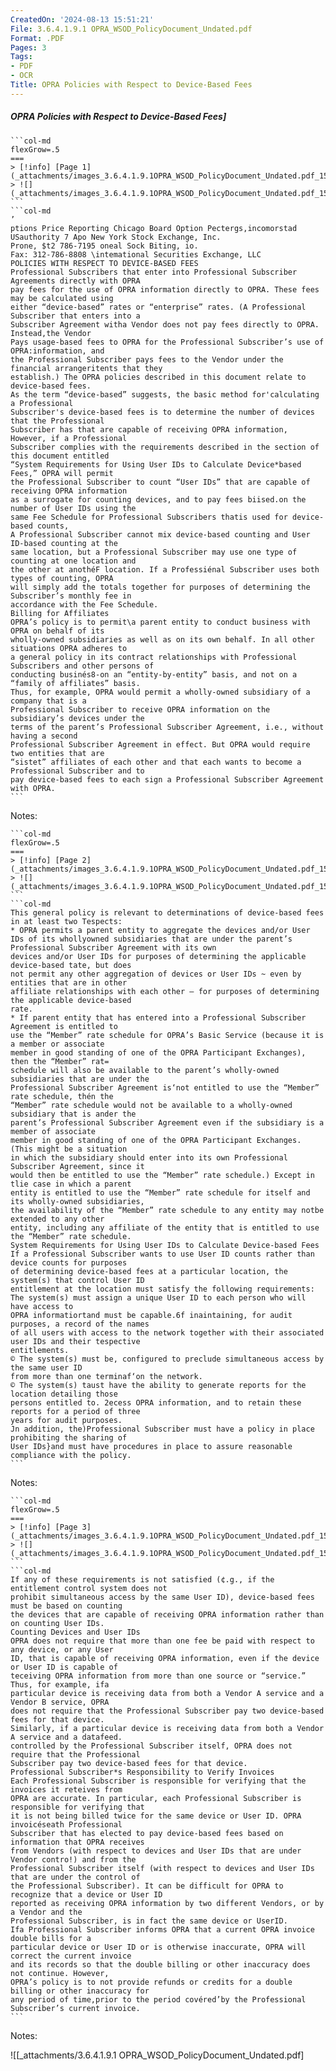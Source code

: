 ```yaml
---
CreatedOn: '2024-08-13 15:51:21'
File: 3.6.4.1.9.1 OPRA_WSOD_PolicyDocument_Undated.pdf
Format: .PDF
Pages: 3
Tags:
- PDF
- OCR
Title: OPRA Policies with Respect to Device-Based Fees
---
```


##### OPRA Policies with Respect to Device-Based Fees]

  
````col
```col-md
flexGrow=.5
===
> [!info] [Page 1](_attachments/images_3.6.4.1.9.1OPRA_WSOD_PolicyDocument_Undated.pdf_155121/page_1.png)
> ![](_attachments/images_3.6.4.1.9.1OPRA_WSOD_PolicyDocument_Undated.pdf_155121/page_1.png)
```  
```col-md
’  
ptions Price Reporting Chicago Board Option Pectergs,incomorstad  
USauthority 7 Apo New York Stock Exchange, Inc.
Prone, $t2 786-7195 oneal Sock Biting, io.
Fax: 312-786-8808 \intemational Securities Exchange, LLC  
POLICIES WITH RESPECT TO DEVICE-BASED FEES  
Professional Subscribers that enter into Professional Subscriber Agreements directly with OPRA
pay fees for the use of OPRA information directly to OPRA. These fees may be calculated using
either “device-based” rates or “enterprise” rates. (A Professional Subscriber that enters into a
Subscriber Agreement witha Vendor does not pay fees directly to OPRA. Instead,the Vendor
Pays usage-based fees to OPRA for the Professional Subscriber’s use of OPRA:information, and
the Professional Subscriber pays fees to the Vendor under the financial arrangeritents that they
establish.) The OPRA policies described in this document relate to device-based fees.  
As the term “device-based” suggests, the basic method for'calculating a Professional
Subscriber's device-based fees is to determine the number of devices that the Professional
Subscriber has that are capable of receiving OPRA information, However, if a Professional
Subscriber complies with the requirements described in the section of this document entitled
“System Requirements for Using User IDs to Calculate Device*based Fees,” OPRA will permit
the Professional Subscriber to count “User IDs” that are capable of receiving OPRA information
as a surrogate for counting devices, and to pay fees biised.on the number of User IDs using the
same Fee Schedule for Professional Subscribers thatis used for device-based counts,  
A Professional Subscriber cannot mix device-based counting and User ID-based counting at the
same location, but a Professional Subscriber may use one type of counting at one location and
the other at anothéF location. If a Professiénal Subscriber uses both types of counting, OPRA
will simply add the totals together for purposes of determining the Subscriber’s monthly fee in
accordance with the Fee Schedule.  
Billing for Affiliates  
OPRA’s policy is to permit\a parent entity to conduct business with OPRA on behalf of its
wholly-owned subsidiaries as well as on its own behalf. In all other situations OPRA adheres to
a general policy in its contract relationships with Professional Subscribers and other persons of
conducting businés8-on an “entity-by-entity” basis, and not on a “family of affiliates” basis.
Thus, for example, OPRA would permit a wholly-owned subsidiary of a company that is a
Professional Subscriber to receive OPRA information on the subsidiary’s devices under the
terms of the parent’s Professional Subscriber Agreement, i.e., without having a second
Professional Subscriber Agreement in effect. But OPRA would require two entities that are
“sistet” affiliates of each other and that each wants to become a Professional Subscriber and to
pay device-based fees to each sign a Professional Subscriber Agreement with OPRA.  
```
````
Notes:    
````col
```col-md
flexGrow=.5
===
> [!info] [Page 2](_attachments/images_3.6.4.1.9.1OPRA_WSOD_PolicyDocument_Undated.pdf_155121/page_2.png)
> ![](_attachments/images_3.6.4.1.9.1OPRA_WSOD_PolicyDocument_Undated.pdf_155121/page_2.png)
```  
```col-md
This general policy is relevant to determinations of device-based fees in at least two Tespects:  
* OPRA permits a parent entity to aggregate the devices and/or User IDs of its whollyowned subsidiaries that are under the parent’s Professional Subscriber Agreement with its own
devices and/or User IDs for purposes of determining the applicable device-based tate, but does
not permit any other aggregation of devices or User IDs ~ even by entities that are in other
affiliate relationships with each other — for purposes of determining the applicable device-based
rate.  
* If parent entity that has entered into a Professional Subscriber Agreement is entitled to
use the “Member” rate schedule for OPRA’s Basic Service (because it is a member or associate
member in good standing of one of the OPRA Participant Exchanges), then the “Member” rat=
schedule will also be available to the parent’s wholly-owned subsidiaries that are under the  
Professional Subscriber Agreement is‘not entitled to use the “Member” rate schedule, thén the
“Member” rate schedule would not be available to a wholly-owned subsidiary that is ander the
parent’s Professional Subscriber Agreement even if the subsidiary is a member of associate
member in good standing of one of the OPRA Participant Exchanges. (This might be a situation
in which the subsidiary should enter into its own Professional Subscriber Agreement, since it
would then be entitled to use the “Member” rate schedule.) Except in tlie case in which a parent
entity is entitled to use the “Member” rate schedule for itself and its wholly-owned subsidiaries,
the availability of the “Member” rate schedule to any entity may notbe extended to any other
entity, including any affiliate of the entity that is entitled to use the “Member” rate schedule.  
System Requirements for Using User IDs to Calculate Device-based Fees  
If a Professional Subscriber wants to use User ID counts rather than device counts for purposes
of determining device-based fees at a particular location, the system(s) that control User ID
entitlement at the location must satisfy the following requirements:  
The system(s) must assign a unique User ID to each person who will have access to
OPRA informatiortand must be capable.6f inaintaining, for audit purposes, a record of the names
of all users with access to the network together with their associated user IDs and their tespective
entitlements.  
© The system(s) must be, configured to preclude simultaneous access by the same user ID
from more than one terminaf‘on the network.  
© The system(s) taust have the ability to generate reports for the location detailing those
persons entitled to. 2ecess OPRA information, and to retain these reports for a period of three
years for audit purposes.
Jn addition, the)Professional Subscriber must have a policy in place prohibiting the sharing of
User IDs}and must have procedures in place to assure reasonable compliance with the policy.  
```
````
Notes:    
````col
```col-md
flexGrow=.5
===
> [!info] [Page 3](_attachments/images_3.6.4.1.9.1OPRA_WSOD_PolicyDocument_Undated.pdf_155121/page_3.png)
> ![](_attachments/images_3.6.4.1.9.1OPRA_WSOD_PolicyDocument_Undated.pdf_155121/page_3.png)
```  
```col-md
If any of these requirements is not satisfied (¢.g., if the entitlement control system does not
prohibit simultaneous access by the same User ID), device-based fees must be based on counting
the devices that are capable of receiving OPRA information rather than on counting User IDs.  
Counting Devices and User IDs  
OPRA does not require that more than one fee be paid with respect to any device, or any User
ID, that is capable of receiving OPRA information, even if the device or User ID is capable of
teceiving OPRA information from more than one source or “service.” Thus, for example, ifa
particular device is receiving data from both a Vendor A service and a Vendor B service, OPRA
does not require that the Professional Subscriber pay two device-based fees for that device.
Similarly, if a particular device is receiving data from both a Vendor A service and a datafeed.
controlled by the Professional Subscriber itself, OPRA does not require that the Professional
Subscriber pay two device-based fees for that device.  
Professional Subscriber*s Responsibility to Verify Invoices  
Each Professional Subscriber is responsible for verifying that the invoices it reteives from
OPRA are accurate. In particular, each Professional Subscriber is responsible for verifying that
it is not being billed twice for the same device or User ID. OPRA invoicéseath Professional
Subscriber that has elected to pay device-based fees based on information that OPRA receives
from Vendors (with respect to devices and User IDs that are under Vendor contro!) and from the
Professional Subscriber itself (with respect to devices and User IDs that are under the control of
the Professional Subscriber). It can be difficult for OPRA to recognize that a device or User ID
reported as receiving OPRA information by two different Vendors, or by a Vendor and the
Professional Subscriber, is in fact the same device or UserID.  
Ifa Professional Subscriber informs OPRA that a current OPRA invoice double bills for a
particular device or User ID or is otherwise inaccurate, OPRA will correct the current invoice
and its records so that the double billing or other inaccuracy does not continue. However,
OPRA’s policy is to not provide refunds or credits for a double billing or other inaccuracy for
any period of time,prior to the period covéred’by the Professional Subscriber’s current invoice.  
```
````
Notes:  


![[_attachments/3.6.4.1.9.1 OPRA_WSOD_PolicyDocument_Undated.pdf]